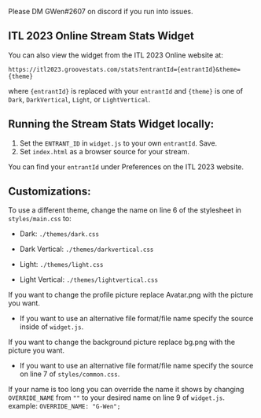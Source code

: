 Please DM GWen#2607 on discord if you run into issues. 

## ITL 2023 Online Stream Stats Widget

You can also view the widget from the ITL 2023 Online website at:

`https://itl2023.groovestats.com/stats?entrantId={entrantId}&theme={theme}`

where `{entrantId}` is replaced with your `entrantId` and `{theme}` is one of `Dark`, `DarkVertical`, `Light`, or `LightVertical`.

## Running the Stream Stats Widget locally:
1. Set the `ENTRANT_ID` in `widget.js` to your own `entrantId`. Save.
2. Set `index.html` as a browser source for your stream.

You can find your `entrantId` under Preferences on the ITL 2023 website.

## Customizations:

To use a different theme, change the name on line 6 of the stylesheet in `styles/main.css` to:
* Dark: `./themes/dark.css`
* Dark Vertical: `./themes/darkvertical.css`

* Light: `./themes/light.css`
* Light Vertical: `./themes/lightvertical.css`

If you want to change the profile picture replace Avatar.png with the picture you want. 
 - If you want to use an alternative file format/file name specify the source inside of `widget.js`.

If you want to change the background picture replace bg.png with the picture you want. 
 - If you want to use an alternative file format/file name specify the source on line 7 of `styles/common.css`.

If your name is too long you can override the name it shows by changing `OVERRIDE_NAME` from `""` to your desired name on line 9 of `widget.js`.
example: `OVERRIDE_NAME: "G-Wen";`